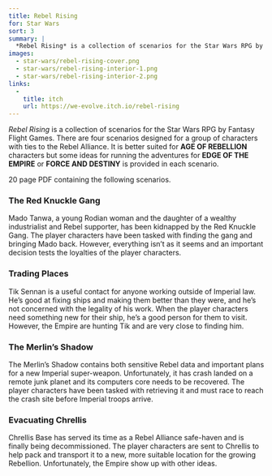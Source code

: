 ```yaml
---
title: Rebel Rising
for: Star Wars
sort: 3
summary: |
  *Rebel Rising* is a collection of scenarios for the Star Wars RPG by Fantasy Flight Games. There are four scenarios designed for a group of characters with ties to the Rebel Alliance. 
images:
  - star-wars/rebel-rising-cover.png
  - star-wars/rebel-rising-interior-1.png
  - star-wars/rebel-rising-interior-2.png
links:
  -
    title: itch
    url: https://we-evolve.itch.io/rebel-rising
---
```


*Rebel Rising* is a collection of scenarios for the Star Wars RPG by Fantasy Flight Games. There are four scenarios designed for a group of characters with ties to the Rebel Alliance.  It is better suited for **AGE OF REBELLION** characters but some ideas for running the adventures for **EDGE OF THE EMPIRE** or **FORCE AND DESTINY** is provided in each scenario. 

20 page PDF containing the following scenarios.

### The Red Knuckle Gang

Mado Tanwa, a young Rodian woman and the daughter of a wealthy industrialist and Rebel supporter, has been kidnapped by the Red Knuckle Gang. The player characters have been tasked with finding the gang and bringing Mado back. However, everything isn’t as it seems and an important decision tests the loyalties of the player characters.

### Trading Places

Tik Sennan is a useful contact for anyone working outside of Imperial law. He’s good at fixing ships and making them better than they were, and he’s not concerned with the legality of his work. When the player characters need something new for their ship, he’s a good person for them to visit. However, the Empire are hunting Tik and are very close to finding him.

### The Merlin’s Shadow

The Merlin’s Shadow contains both sensitive Rebel data and important plans for a new Imperial super-weapon. Unfortunately, it has crash landed on a remote junk planet and its computers core needs to be recovered. The player characters have been tasked with retrieving it and must race to reach the crash site before Imperial troops arrive.

### Evacuating Chrellis

Chrellis Base has served its time as a Rebel Alliance safe-haven and is finally being decommissioned. The player characters are sent to Chrellis to help pack and transport it to a new, more suitable location for the growing Rebellion. Unfortunately, the Empire show up with other ideas.
